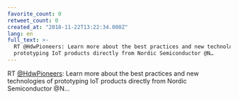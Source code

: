 ```yaml
---
favorite_count: 0
retweet_count: 0
created_at: "2018-11-22T13:22:34.000Z"
lang: en
full_text: >-
  RT @HdwPioneers: Learn more about the best practices and new technologies of
  prototyping IoT products directly from Nordic Semiconductor @N…
---
```


RT [@HdwPioneers](https://twitter.com/HdwPioneers): Learn more about the best
practices and new technologies of prototyping IoT products directly from Nordic
Semiconductor @N…
